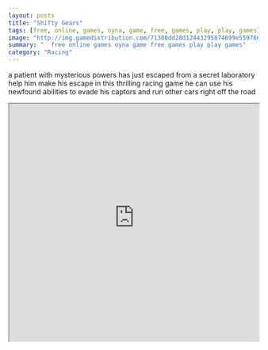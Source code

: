 ```yaml
---
layout: posts
title: "Shifty Gears"
tags: [free, online, games, oyna, game, free, games, play, play, games]
image: "http://img.gamedistribution.com/71308dd28d12443295874699e559766a.jpg"
summary: "  free online games oyna game free games play play games"
category: "Racing"
---
```


a patient with mysterious powers has just escaped from a secret laboratory help him make his escape in this thrilling racing game he can use his newfound abilities to evade his captors and run other cars right off the road

<iframe width="100%" height="480px;" src="http://html5.gamedistribution.com/71308dd28d12443295874699e559766a/"></iframe>